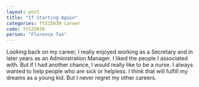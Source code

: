 ```yaml
---
layout: post
title: "If Starting Again"
categories: ft525039 career
code: ft525039
person: "Florence Tan"
---
```


Looking back on my career, I really enjoyed working as a Secretary and in later years as an Administration Manager. I liked the people I associated with. But if I had another chance, I would really like to be a nurse. I always wanted to help people who are sick or helpless. I think that will fulfill my dreams as a young kid. But I never regret my other careers.